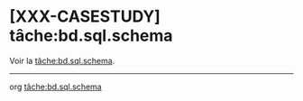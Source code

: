 [XXX-CASESTUDY] tâche:bd.sql.schema
===========================================================

Voir la [tâche:bd.sql.schema](https://modelscript.readthedocs.io/en/latest/tasks/bd/bd.sql.schema/index.html).

________
org [tâche:bd.sql.schema](https://modelscript.readthedocs.io/en/latest/tasks/bd/bd.sql.schema/index.html)